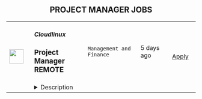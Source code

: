 <div align="center"><h2>PROJECT MANAGER JOBS</h2></div><table><tr>
                <td width="100" height="100" rowspan="2">
                    <img src="https://wwr-pro.s3.amazonaws.com/logos/0077/5590/logo.gif" width="38px" height="auto">
                </td>
                <td width="300">
                    <h5>Cloudlinux</h5>
                    <h3> Project Manager REMOTE</h3>
                </td>
                <td width="300">
                    <code>Management and Finance</code>
                </td>
                <td width="200">
                <text>5 days ago</text>
                </td>
                <td width="100" rowspan="2">
                <a href="https://weworkremotely.com/listings/cloudlinux-project-manager-remote-1" align="right" target="_blank">Apply</a>
                </td>
            </tr>
            <tr>
                <td colspan="3">
                <details><summary>Description</summary>
                <img src="https://we-work-remotely.imgix.net/logos/0077/5590/logo.gif?ixlib=rails-4.0.0&w=50&h=50&dpr=2&fit=fill&auto=compress" />

<p>
  <strong>Headquarters:</strong> Tbilisi, Georgia
    <br /><strong>URL:</strong> <a href="https://www.cloudlinux.com/">https://www.cloudlinux.com/</a>
</p>

<p>At Cloudlinux we are leaders in providing IT-solutions for web hosting. Here, you get an opportunity to work with unique technologies and solve complicated tasks in teams of what might just be the best specialists in the industry. Thanks to remote work, you will be able to live the way you like. You will open new horizons for professional and personal development and realize your bold ideas.<br><br></p>
<p>We are currently looking for a Project Manager with a Linux software development background to manage multiple development teams for KernelCare. It is a CloudLinux's fastest-growing product, which provides automated kernel security updates without reboots for most popular Linux distributions. It ensures optimal performance and uptime by allowing hosting providers and enterprises to keep kernels up-to-date with all security patches while keeping servers online.</p>
<p>Become part of the team of experts and work with top notch developers to contribute to open source.You can find more details about the project and the company on our branded websites at Cloudlinux.com and TuxCare.com.<br></p>
<p>Join us to make a difference!</p>
<p>As our Project Manager for our KernelCare team you will:</p>
<ul> <li>Be accountable for defining, planning, orchestrating, and delivering a given strategic initiative</li> <li>Directly manage all aspects of the project life cycle and oversees all phases of a project</li> <li>Rigorously manage scope to ensure commitments are achieved within agreed upon time, cost, and quality parameters</li> <li>Work with multiple stakeholders to prioritize work</li> <li>Define and track project milestones while developing, maintaining, and reporting on an overall integrated delivery plan</li> </ul>
<p><strong>Requirements</strong></p>
<p><br></p>
<ul> <li>5+ years of experience in a project management role</li> <li>Programming/software development background </li> <li>Excellent organizational and interpersonal skills</li> <li>Extensive knowledge and expertise in the use of project management tools </li> <li>Strong leadership qualities  </li> <li>Agile  / Scrum</li> <li>Ability to communicate at all levels with clarity and precision both written and verbally</li> <li>Upper intermediate level of English is required, Russian would be a plus</li> </ul>
<p><br><br></p>
<p><strong>Benefits</strong></p>
<p>What's in it for you?</p>
<ul> <li>A great opportunity for professional development within the young and fast-growing company.</li> <li>Interesting and challenging projects</li> <li>Knowledge-Exchange</li> <li>Remote work with long-term employment on a full-time basis under contract</li> <li>High-level compensation based on the performance reviews</li> <li>Flexible working hours</li> <li>Paid one month vacation per year and sick leaves</li> <li>Medical insurance reimbursement</li> <li>English educational programs</li> <li>Ability to study and attend seminars and training according to the request</li> <li>Co-working and gym/sports compensations</li> <li>The opportunity to receive a reward for the most innovative idea that the company can patent</li> </ul>
<p><em>By applying for this position, you agree with </em><a href="https://cloudlinux.com/privacy-policy" class="external"><em>Cloudlinux Privacy Policy</em></a><em> and give us your consent to maintain and process your personal data with this respect. Please read our Privacy Policy for more information.</em></p>

<p><strong>To apply:</strong> <a href="https://weworkremotely.com/remote-jobs/cloudlinux-project-manager-remote-1">https://weworkremotely.com/remote-jobs/cloudlinux-project-manager-remote-1</a></p>

                </details>
                </td>
            </tr>,<tr>
                <td width="100" height="100" rowspan="2">
                    <img src="https://weworkremotely.com/assets/IsotypeV2-1ebe3dd57673f3e8d02b7490bc0faaef55d6a95d3a4aaf17298bd3ed503ae7fe.svg" width="38px" height="auto">
                </td>
                <td width="300">
                    <h5>CoverGo</h5>
                    <h3> Digital Insurance Project Manager</h3>
                </td>
                <td width="300">
                    <code>Management and Finance</code>
                </td>
                <td width="200">
                <text>12 days ago</text>
                </td>
                <td width="100" rowspan="2">
                <a href="https://weworkremotely.com/listings/covergo-digital-insurance-project-manager-1" align="right" target="_blank">Apply</a>
                </td>
            </tr>
            <tr>
                <td colspan="3">
                <details><summary>Description</summary>
                

<p>
  <strong>Headquarters:</strong> Admiralty, Hong Kong Island, Hong Kong
    <br /><strong>URL:</strong> <a href="http://covergo.com">http://covergo.com</a>
</p>

<p><strong>Top 3 Reasons To Join Us</strong></p>  <ul>  <li>Competitive Salary</li>  <li>100% Remote</li> <li>Insurtech industry leader worldwide</li> </ul>  <p><strong>About Us</strong></p>  <p>At CoverGo, our mission is to help insurance companies and banks to make insurance 100% digital, to better serve their customers.</p>
<ul> <li>We are the leading provider of cutting-edge technology to the insurance industry</li> <li>We're also the winner of the insurtech of the year in all of Asia in 2021 and other awards globally</li> <li>We work with enterprise clients such as AXA, MSIG, DBS, Fubon, Bank of China Group Insurance, and many more</li> <li>We're an international, diverse team with over 20 nationalities and team members working remotely from all over the world</li> <li>We are fully funded and backed by reputable VC funds and strategic institutional investors</li> <li>We have offices in Singapore, Hong Kong, and Vietnam. We plan to expand to the US and other markets in the upcoming months</li> <li>We've grown our annualized revenue by over 1000% since January 2021</li> <li>We're constantly working towards making CoverGo a workplace that you love coming to. We deeply believe that bringing together a diversity of thoughts, expressions, and perspectives is key to building the best culture for equally diverse communities all over the world</li> </ul>  <p><strong>What You Will Do</strong></p>  <ul>  <li>Engage and manage      relationship with clients and stakeholders</li>  <li>Leading      project planning sessions with internal and client staff</li>  <li>Support      solution proposals for client pursuits, proposals, and PoCs</li>  <li>Participating      in proposal and POC processes (i.e. design, submission and review)</li>  <li>Support      creation of contracts and related communication with clients</li>  <li>Identifying      and help securing growth opportunities at existing clients</li>  <li>Managing      project progress and adapt work as required</li>  <li>Ensuring      projects meet deadlines</li>  <li>Managing      relationships with clients and stakeholders</li>  <li>Lead      the team to reach objectives and manage resources in an Agile way (Scrum \      Kanban) using backlogs, planning, retrospectives</li>  <li>Regular/weekly      project review and creating reports with key metrics about team and      project status using company standard metrics</li>  <li>Overseeing      all incoming and outgoing project documentation</li>  <li>Identify      and manage issues, risks, assumptions, and dependencies</li>  <li>Continuously      optimize and improve processes and the overall approach where necessary</li> </ul>    <p><strong>What We Need</strong></p>  <ul>  <li>Bachelor's degree in      computer science or a related technical field is a plus</li>  <li>5+      years' experience as a Project Manager</li> <li>Cantonese and Mandarin is a MUST</li>  <li>Min      of 2 years of insurance experience (ideally from consulting companies such      as Deloitte / PWC / IBM etc. and digital insurers)</li>  <li>Agile      experience is a must</li>  <li>Strong      Client facing experience is a plus</li>  <li>Technical      skills is a plus</li>  <li>Experience      seeing projects through the full life cycle</li>  <li>Excellent      analytical skills and problem-solving skills</li>  <li>Strong      interpersonal skills and extremely resourceful</li>  <li>Proven      ability to complete projects according to outlined scope, budget, and      timeline</li>  <li>Self-motivated      and able to work independently</li>  <li>Able,      willing and excited to work in a fast paced collaborative startup      environment</li> </ul>
<p><strong>Why You'll Love Working Here</strong></p>
<ul> <li>Full-remote employment, work from anywhere and/or from one of our physical offices in Vietnam, Singapore or Hong Kong occasionally</li> <li>Local time zone office hours, work by your schedule</li> <li>Paid annual leaves</li> <li>Employee stock options</li> <li>Performance bonus</li> <li>Performance review 2x a year</li> <li>Company activities &amp; team offsites to exotic locations</li> <li>Training and development plan</li> </ul>

<p><strong>To apply:</strong> <a href="https://weworkremotely.com/remote-jobs/covergo-digital-insurance-project-manager-1">https://weworkremotely.com/remote-jobs/covergo-digital-insurance-project-manager-1</a></p>

                </details>
                </td>
            </tr>,<tr>
                <td width="100" height="100" rowspan="2">
                    <img src="https://wwr-pro.s3.amazonaws.com/logos/0074/6430/logo.gif" width="38px" height="auto">
                </td>
                <td width="300">
                    <h5>Coldsmoke Creative</h5>
                    <h3> Senior Ecommerce Project Manager for Shopify Plus Agency</h3>
                </td>
                <td width="300">
                    <code>Product</code>
                </td>
                <td width="200">
                <text>157 days ago</text>
                </td>
                <td width="100" rowspan="2">
                <a href="https://weworkremotely.com/remote-jobs/coldsmoke-creative-senior-ecommerce-project-manager-for-shopify-plus-agency" align="right" target="_blank">Apply</a>
                </td>
            </tr>
            <tr>
                <td colspan="3">
                <details><summary>Description</summary>
                <img src="https://we-work-remotely.imgix.net/logos/0074/6430/logo.gif?ixlib=rails-4.0.0&w=50&h=50&dpr=2&fit=fill&auto=compress" />

<p>
  <strong>Headquarters:</strong> Washington, DC
    <br /><strong>URL:</strong> <a href="http://coldsmoke.co">http://coldsmoke.co</a>
</p>

<div><strong>Position Title</strong></div><div>Senior Project Manager</div><div><br></div><div><strong>About the Agency</strong></div><div>Coldsmoke Creative, a leading certified Shopify Plus Partner agency, specializes in the custom design and development of high-growth ecommerce stores.  We are a fully remote team with presence across Washington, D.C., New York, and Mexico City. We work with some of the most exciting brands on Shopify Plus like Bodega, ILIA Beauty, and BYLT Basics, and we're expanding our team to help us to continue to deliver high-quality and high-performing capabilities to our clients. We're a fun group and we're growing fast! This is a great opportunity to join a fast-growing agency!</div><div><br></div><div><strong>Position Overview</strong></div><div>We’re looking for a proactive and detail-oriented Senior Project Manager to join our team. You will be the project leader and primary client contact in managing all phases of e-commerce &amp; web projects. You will be joining our small, but passionate team as a key part of our growing agency.</div><div><br></div><div><strong>Responsibilities</strong></div><ul>
<li>Provide end-to-end project management</li>
<li>Ensure projects are delivered to a high standard, on time and within budget</li>
<li>Build strong relationships with our clients and provide insight and strategy</li>
<li>Participate in the planning of project requirements, strategy, analysis and delivery processes</li>
<li>Plan, organize and schedule activities to meet project objectives</li>
<li>Carry out associated administrative activities</li>
<li>Motivate and monitor the progress of work performed by team members</li>
<li>Prepare project profitability reports as required</li>
<li>Work closely with the founder and team to identify opportunities for improving efficiency and profitability</li>
</ul><div><br></div><div><strong>Requirements</strong></div><ul>
<li>Experience as a Project Manager and/or client facing role</li>
<li>Meticulous organization and time management skills</li>
<li>Excellent communication and team management skills</li>
<li>Hands on experience with project management software (e.g. ClickUp preferred!)</li>
<li>Familiarity with Shopify and HTML/CSS a big bonus!</li>
</ul><div>
<br><br>
</div><div><strong>Benefits</strong></div><ul>
<li>Flexible working hours</li>
<li>5 weeks of PTO (immediately)</li>
<li>Fully remote</li>
<li>Medical/Dental/Vision</li>
<li>Profit Sharing</li>
<li>Opportunities for progression within a growing agency</li>
</ul><div>
<br><br>
</div><div>Project managers should aim to have 50% billable hours</div><div>
<br><strong>To apply<br><br></strong>Please fill out the <a href="https://forms.clickup.com/f/88b1e-18020/D34WV24XIB1KZ2DBF2">form here</a>. <br><br>We look forward to meeting you!<br><br>
</div>

<p><strong>To apply:</strong> <a href="https://weworkremotely.com/remote-jobs/coldsmoke-creative-senior-ecommerce-project-manager-for-shopify-plus-agency">https://weworkremotely.com/remote-jobs/coldsmoke-creative-senior-ecommerce-project-manager-for-shopify-plus-agency</a></p>

                </details>
                </td>
            </tr></table>